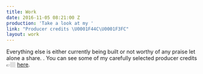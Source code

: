 ```yaml
---
title: Work
date: 2016-11-05 08:21:00 Z
production: 'Take a look at my '
link: "Producer credits \U0001F44C\U0001F3FC"
layout: work
---
```




Everything else is either currently being built or not worthy of any praise let alone a share. . You can see some of my carefully selected producer credits 👉🏼  [here](mailto:peterhironaka@mac.com).
